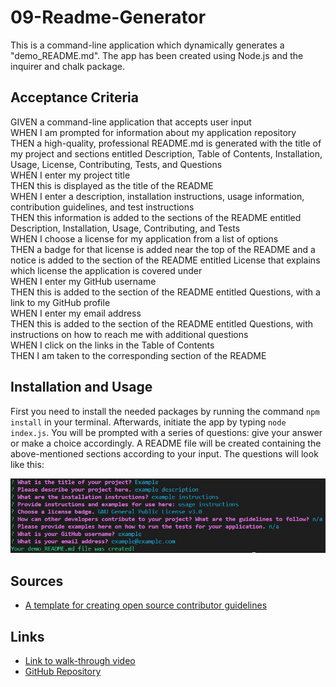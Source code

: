 # 09-Readme-Generator

This is a command-line application which dynamically generates a "demo_README.md". The app has been created using Node.js and the inquirer and chalk package.

## Acceptance Criteria

GIVEN a command-line application that accepts user input  
WHEN I am prompted for information about my application repository  
THEN a high-quality, professional README.md is generated with the title of my project and sections entitled Description, Table of Contents, Installation, Usage, License, Contributing, Tests, and Questions  
WHEN I enter my project title  
THEN this is displayed as the title of the README  
WHEN I enter a description, installation instructions, usage information, contribution guidelines, and test instructions  
THEN this information is added to the sections of the README entitled Description, Installation, Usage, Contributing, and Tests  
WHEN I choose a license for my application from a list of options  
THEN a badge for that license is added near the top of the README and a notice is added to the section of the README entitled License that explains which license the application is covered under  
WHEN I enter my GitHub username  
THEN this is added to the section of the README entitled Questions, with a link to my GitHub profile  
WHEN I enter my email address  
THEN this is added to the section of the README entitled Questions, with instructions on how to reach me with additional questions  
WHEN I click on the links in the Table of Contents  
THEN I am taken to the corresponding section of the README

## Installation and Usage

First you need to install the needed packages by running the command `npm install` in your terminal. Afterwards, initiate the app by typing `node index.js`. You will be prompted with a series of questions: give your answer or make a choice accordingly. A README file will be created containing the above-mentioned sections according to your input. The questions will look like this:

![Screenshot of the app in the terminal](./assets/Screenshot_terminal.JPG)

## Sources

- [A template for creating open source contributor guidelines](https://opensource.com/life/16/3/contributor-guidelines-template-and-tips)

## Links

- [Link to walk-through video]()
- [GitHub Repository](https://github.com/HenniePenny/09-Readme-Generator)
